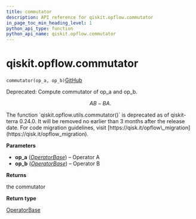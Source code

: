 ```yaml
---
title: commutator
description: API reference for qiskit.opflow.commutator
in_page_toc_min_heading_level: 1
python_api_type: function
python_api_name: qiskit.opflow.commutator
---
```


<span id="qiskit-opflow-commutator" />

# qiskit.opflow\.commutator

<span id="qiskit.opflow.commutator" />

`commutator(op_a, op_b)`[GitHub](https://github.com/qiskit/qiskit/tree/stable/0.24/qiskit/opflow/utils.py "view source code")

Deprecated: Compute commutator of op\_a and op\_b.

$$
AB - BA.
$$

<Admonition title="Deprecated since version 0.24.0" type="danger">
  The function `qiskit.opflow.utils.commutator()` is deprecated as of qiskit-terra 0.24.0. It will be removed no earlier than 3 months after the release date. For code migration guidelines, visit [https://qisk.it/opflow\_migration](https://qisk.it/opflow_migration).
</Admonition>

**Parameters**

*   **op\_a** ([*OperatorBase*](qiskit.opflow.OperatorBase "qiskit.opflow.operator_base.OperatorBase")) – Operator A
*   **op\_b** ([*OperatorBase*](qiskit.opflow.OperatorBase "qiskit.opflow.operator_base.OperatorBase")) – Operator B

**Returns**

the commutator

**Return type**

[OperatorBase](qiskit.opflow.OperatorBase "qiskit.opflow.OperatorBase")

